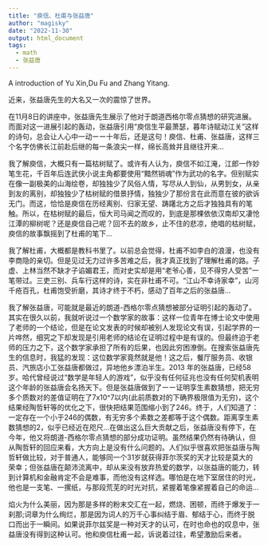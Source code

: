 ```yaml
---
title: "庾信、杜甫与张益唐"
author: "magisky"
date: "2022-11-30"
output: html_document
tags:
  - math
  - 张益唐
---
```


A introduction of Yu Xin,Du Fu and Zhang Yitang.

<!--more-->

近来，张益唐先生的大名又一次的震惊了世界。

在11月8日的讲座中，张益唐先生展示了他对于朗道西格尔零点猜想的研究进展。而面对这一进展引起的轰动，张益唐引用“庾信生平最萧瑟，暮年诗赋动江关”这样的诗句，总会让人心中一动ーー十年后，还是这句！庾信、杜甫、张益唐，这样三个名字仿佛长江前赴后继的每一条浪尖一样，绵长高耸并且继往开来…

我了解庾信，大概只有一篇枯树赋了。或许有人认为，庾信不如江淹，江郎一作妙笔生花，千百年后连武侠小说主角都要使用“黯然销魂”作为武功的名字。但别赋实在像一副极美的山海绘卷，却独独少了风俗人情，写尽从人到仙，从男到女，从亲到友的离别，却独独少了枯树赋的借景抒情，独独少了那份言在此而意在彼的欲诉无门。而这，恰恰是庾信在历经离别、归家无望、踌躇北方之后才独独具有的笔触。所以，在枯树赋的最后，恒大司马闻之而叹的，到底是那棵依依汉南却又凄怆江潭的柳树呢？还是庾信自己呢？回不去的故乡，止不住的悲凉，绝唱的枯树赋，庾信的故事飘摇到了杜甫的笔下…

我了解杜甫，大概都是教科书里了。以前总会觉得，杜甫不如李白的浪漫，也没有李商隐的亲切。但是见过无力过许多苦难之后，我才真正找到了理解杜甫的路。子虚、上林当然不缺才子谄媚君王，而对史实却是用“老爷心善，见不得穷人受苦”一笔带过。三吏三别、兵车行这样的诗，实在非杜甫不可。“江山不幸诗家幸”，山河千疮百孔，杜甫饱受折磨，其诗才终于不朽，感动了百年之后的张益唐…

我了解张益唐，可能就是最近的朗道-西格尔零点猜想被部分证明引起的轰动了。其实在很久以前，我就听说过一个数学家的故事：这样一位青年在博士论文中使用了老师的一个结论，但是在论文发表的时候却被别人发现论文有误，引起学界的一片哗然，细究之下却发现是引用老师的结论在证明过程中是有误的。但最终迫于老师的压力之下，这个数学家承担了所有的后果，也因此穷困潦倒。在搜索张益唐先生的信息时，我猛的发现：这位数学家竟然就是他！这之后，餐厅服务员、收银员、汽旅店小工张益唐都做过，异地他乡漂泊半生。2013 年的张益唐，已经58岁。哈代曾经说过“数学是年轻人的游戏”，似乎没有任何征兆也没有任何契机表明这个年龄的张益唐会名扬天下。但是张益唐做到了ーー证明孪生素数猜想，把无穷多个质数对的差值证明在了7x10^7以内(此前质数对的下确界极限值为无穷)，这个结果经陶哲轩等的优化之下，很快把结果范围缩小到了246。终于，人们知道了：一定存在一个小于246的偶数，有无穷多个素数之差都等于这个偶数。距离孪生素数猜想的2，似乎已经近在咫尺…在做出这么巨大贡献之后，张益唐没有停下，在今年，他又将朗道-西格尔零点猜想的部分成功证明。虽然结果仍然有待确认，但从陶哲轩的回应来看，大方向上是没有什么问题的。人们似乎很喜欢把张益唐与陶哲轩做比较，对于普通人，能够同一个31岁就获得菲尔茨奖的天才比较是莫大的荣幸；但张益唐在颠沛流离中，却从来没有放弃热爱的数学，以张益唐的能力，转到计算机和金融肯定不会是难事，而他没有这样选。哪怕是在地下室居住的时光，他也是一支笔、一摞纸，与那段荒芜的时光对抗，紧握着笔像紧握着自己的命运…

焰火为什么美丽，因为那是多样的粉末交汇在一起，燃烧、困顿，而终于爆发于一刹那;词章为什么绚烂，那是因为词人的万千心事纠结于眉、郁结于心，而终于脱口而出于一瞬间。如果说菲尔兹奖是一种对天才的认可，在时也命也的叹息中，张益唐没有得到这种认可。他和庾信杜甫一起，诉说着过往，希望激励后来者。

